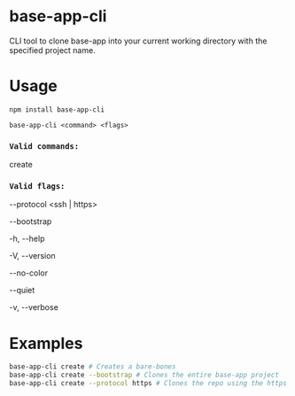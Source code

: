 # base-app-cli

CLI tool to clone base-app into your current working directory with the specified project name.

# Usage

`npm install base-app-cli`

`base-app-cli <command> <flags>`

### `Valid commands:`

create

### `Valid flags:`

--protocol <ssh | https>

--bootstrap

-h, --help

-V, --version

--no-color

--quiet

-v, --verbose

# Examples

```sh
base-app-cli create # Creates a bare-bones 
base-app-cli create --bootstrap # Clones the entire base-app project
base-app-cli create --protocol https # Clones the repo using the https protocol
```